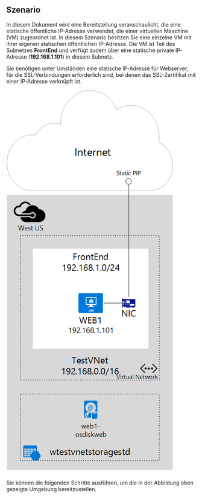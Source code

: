 ## Szenario
In diesem Dokument wird eine Bereitstellung veranschaulicht, die eine statische öffentliche IP-Adresse verwendet, die einer virtuellen Maschine (VM) zugeordnet ist. In diesem Szenario besitzen Sie eine einzelne VM mit ihrer eigenen statischen öffentlichen IP-Adresse. Die VM ist Teil des Subnetzes **FrontEnd** und verfügt zudem über eine statische private IP-Adresse (**192.168.1.101**) in diesem Subnetz.

Sie benötigen unter Umständen eine statische IP-Adresse für Webserver, für die SSL-Verbindungen erforderlich sind, bei denen das SSL-Zertifikat mit einer IP-Adresse verknüpft ist.

![BILDBESCHREIBUNG](./media/virtual-network-deploy-static-pip-scenario-include/figure1.png)

Sie können die folgenden Schritte ausführen, um die in der Abbildung oben gezeigte Umgebung bereitzustellen.

<!---HONumber=AcomDC_0114_2016-->